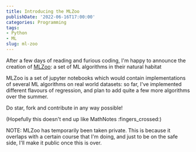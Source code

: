 ```yaml
---
title: Introducing the MLZoo
publishDate: '2022-06-16T17:00:00'
categories: Programming
tags:
- Python
- ML
slug: ml-zoo
---
```


After a few days of reading and furious coding, I'm happy to announce the creation of [MLZoo](https://github.com/Aniruddha-Deb/MLZoo): a set of ML algorithms in their natural habitat

MLZoo is a set of jupyter notebooks which would contain implementations of several ML algorithms on real world datasets: so far, I've implemented different flavours of regression, and plan to add quite a few more algorithms over the summer.

Do star, fork and contribute in any way possible! 

(Hopefully this doesn't end up like MathNotes :fingers\_crossed:)

NOTE: MLZoo has temporarily been taken private. This is because it overlaps with a certain course that I'm doing, and just to be on the safe side, I'll make it public once this is over.
